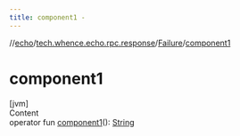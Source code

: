 ```yaml
---
title: component1 -
---
```

//[echo](../../index.md)/[tech.whence.echo.rpc.response](../index.md)/[Failure](index.md)/[component1](component1.md)



# component1  
[jvm]  
Content  
operator fun [component1](component1.md)(): [String](https://kotlinlang.org/api/latest/jvm/stdlib/kotlin/-string/index.html)  



